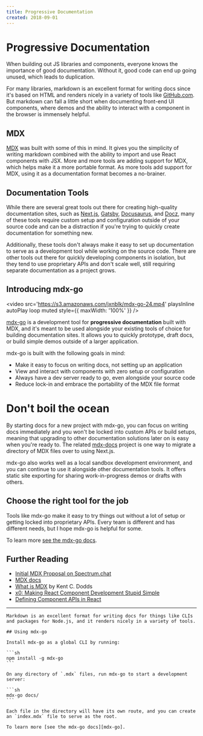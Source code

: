 ```yaml
---
title: Progressive Documentation
created: 2018-09-01
---
```


# Progressive Documentation

When building out JS libraries and components, everyone knows the importance of good documentation.
Without it, good code can end up going unused, which leads to duplication.

For many libraries, markdown is an excellent format for writing docs since it's based on HTML and renders nicely in a variety of tools like [GitHub.com](https://github.com).
But markdown can fall a little short when documenting front-end UI components,
where demos and the ability to interact with a component in the browser is immensely helpful.

## MDX

[MDX][] was built with some of this in mind.
It gives you the simplicity of writing markdown combined with the ability to import and use React components with JSX.
More and more tools are adding support for MDX, which helps make it a more portable format.
As more tools add support for MDX, using it as a documentation format becomes a no-brainer.

## Documentation Tools

While there are several great tools out there for creating high-quality documentation sites,
such as [Next.js][], [Gatsby][], [Docusaurus][], and [Docz][],
many of these tools require custom setup and configuration outside of your source code
and can be a distraction if you're trying to quickly create documentation for something new.

Additionally, these tools don't always make it easy to set up documentation to serve as a development tool while working on the source code.
There are other tools out there for quickly developing components in isolation,
but they tend to use proprietary APIs and don't scale well, still requiring separate documentation as a project grows.

## Introducing mdx-go

<video
  src='https://s3.amazonaws.com/jxnblk/mdx-go-24.mp4'
  playsInline
  autoPlay
  loop
  muted
  style={{ maxWidth: '100%' }}
/>

[mdx-go][] is a development tool for **progressive documentation** built with MDX,
and it's meant to be used alongside your existing tools of choice for building documentation sites.
It allows you to quickly prototype, draft docs, or build simple demos outside of a larger application.

mdx-go is built with the following goals in mind:

- Make it easy to focus on writing docs, not setting up an application
- View and interact with components with zero setup or configuration
- Always have a dev server ready to go, even alongside your source code
- Reduce lock-in and embrace the portability of the MDX file format

# Don't boil the ocean

By starting docs for a new project with mdx-go,
you can focus on writing docs immediately and
you won't be locked into custom APIs or build setups,
meaning that upgrading to other documentation solutions later on is easy when you're ready to.
The related [mdx-docs][] project is one way to migrate a directory of MDX files over to using Next.js.

mdx-go also works well as a local sandbox development environment, and you can continue to use it alongside other documentation tools.
It offers static site exporting for sharing work-in-progress demos or drafts with others.


## Choose the right tool for the job

Tools like mdx-go make it easy to try things out without a lot of setup or getting locked into proprietary APIs.
Every team is different and has different needs, but I hope mdx-go is helpful for some.

To learn more [see the mdx-go docs][mdx-go].

## Further Reading

- [Initial MDX Proposal on Spectrum.chat][mdx-spectrum]
- [MDX docs][MDX]
- [What is MDX](http://youtu.be/d2sQiI5NFAM?a) by Kent C. Dodds
- [x0: Making React Component Development Stupid Simple](https://compositor.io/blog/x0-making-react-component-development-stupid-simple/)
- [Defining Component APIs in React](http://jxnblk.com/writing/posts/defining-component-apis-in-react/)

[MDX]: https://mdxjs.com
[mdx-go]: https://github.com/jxnblk/mdx-go
[mdx-spectrum]: https://spectrum.chat/thread/1021be59-2738-4511-aceb-c66921050b9a
[Next.js]: https://github.com/zeit/next.js/
[Gatsby]: https://github.com/gatsbyjs/gatsby
[Docusaurus]: https://github.com/facebook/Docusaurus
[Docz]: https://github.com/pedronauck/docz
[mdx-docs]: https://github.com/jxnblk/mdx-docs
[mdx-deck]: https://github.com/jxnblk/mdx-deck

---

````notes
Markdown is an excellent format for writing docs for things like CLIs and packages for Node.js, and it renders nicely in a variety of tools.

## Using mdx-go

Install mdx-go as a global CLI by running:

```sh
npm install -g mdx-go
```

On any directory of `.mdx` files, run mdx-go to start a development server:

```sh
mdx-go docs/
```

Each file in the directory will have its own route, and you can create an `index.mdx` file to serve as the root.

To learn more [see the mdx-go docs][mdx-go].
````
